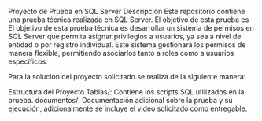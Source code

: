 Proyecto de Prueba en SQL Server
Descripción
Este repositorio contiene una prueba técnica realizada en SQL Server. El objetivo de esta prueba es El objetivo de esta prueba técnica es desarrollar un sistema de permisos en SQL Server 
que permita asignar privilegios a usuarios, ya sea a nivel de entidad o por registro individual. Este sistema gestionará los permisos de manera flexible, permitiendo asociarlos tanto a roles como a usuarios específicos.

Para la solución del proyecto solicitado se realiza de la siguiente manera:

Estructura del Proyecto
Tablas/: Contiene los scripts SQL utilizados en la prueba.
documentos/: Documentación adicional sobre la prueba y su ejecución, adicionalmente se incluye el video solicitado como entregable.
